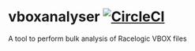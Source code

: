 # vboxanalyser  [![CircleCI](https://circleci.com/gh/ocrease/vboxanalyser.svg?style=svg)](https://circleci.com/gh/ocrease/vboxanalyser)
A tool to perform bulk analysis of Racelogic VBOX files
